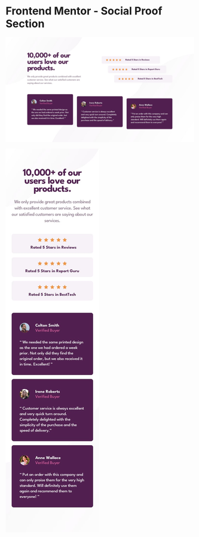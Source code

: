 # Frontend Mentor - Social Proof Section

![Desktop Preview](./design/desktop-design.jpg)

![Mobile Preview](./design/mobile-design.jpg)
